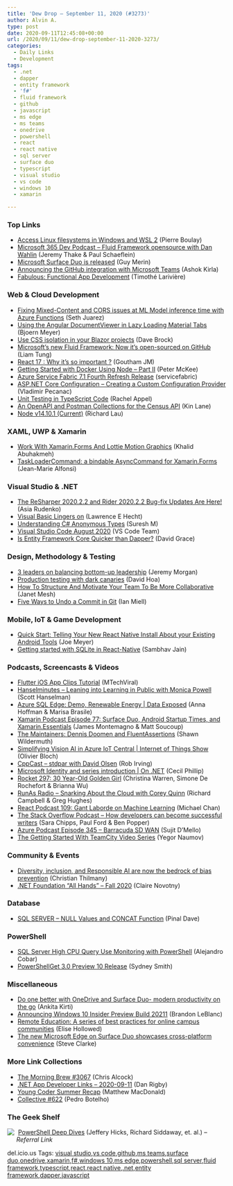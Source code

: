 ```yaml
---
title: 'Dew Drop – September 11, 2020 (#3273)'
author: Alvin A.
type: post
date: 2020-09-11T12:45:08+00:00
url: /2020/09/11/dew-drop-september-11-2020-3273/
categories:
  - Daily Links
  - Development
tags:
  - .net
  - dapper
  - entity framework
  - 'f#'
  - fluid framework
  - github
  - javascript
  - ms edge
  - ms teams
  - onedrive
  - powershell
  - react
  - react native
  - sql server
  - surface duo
  - typescript
  - visual studio
  - vs code
  - windows 10
  - xamarin

---
```

### <a name="top"></a>Top Links

  * <a href="https://devblogs.microsoft.com/commandline/access-linux-filesystems-in-windows-and-wsl-2/?WT.mc_id=DOP-MVP-4025064" target="_blank" rel="noopener noreferrer">Access Linux filesystems in Windows and WSL 2</a> (Pierre Boulay)
  * <a href="https://www.m365devpodcast.com/e/fluid-framework-opensource-with-dan-wahlin/" target="_blank" rel="noopener noreferrer">Microsoft 365 Dev Podcast &#8211; Fluid Framework opensource with Dan Wahlin</a> (Jeremy Thake & Paul Schaeflein)
  * <a href="https://devblogs.microsoft.com/surface-duo/microsoft-surface-duo-is-released/?WT.mc_id=DOP-MVP-4025064" target="_blank" rel="noopener noreferrer">Microsoft Surface Duo is released</a> (Guy Merin)
  * <a href="https://github.blog/2020-09-10-announcing-the-github-integration-with-microsoft-teams/" target="_blank" rel="noopener noreferrer">Announcing the GitHub integration with Microsoft Teams</a> (Ashok Kirla)
  * <a href="https://devblogs.microsoft.com/xamarin/fabulous-functional-app-development/?WT.mc_id=DOP-MVP-4025064" target="_blank" rel="noopener noreferrer">Fabulous: Functional App Development</a> (Timothé Larivière)



### <a name="web"></a>Web & Cloud Development

  * <a href="https://www.sethjuarez.com/2020/09/10/cors-and-mixed-content-with-azure-functions/" target="_blank" rel="noopener noreferrer">Fixing Mixed-Content and CORS issues at ML Model inference time with Azure Functions</a> (Seth Juarez)
  * <a href="https://www.textcontrol.com/blog/2020/09/10/using-the-angular-documentviewer-in-lazy-loading-material-tabs/" target="_blank" rel="noopener noreferrer">Using the Angular DocumentViewer in Lazy Loading Material Tabs</a> (Bjoern Meyer)
  * <a href="https://daveabrock.com/2020/09/10/blazor-css-isolation" target="_blank" rel="noopener noreferrer">Use CSS isolation in your Blazor projects</a> (Dave Brock)
  * <a href="https://www.zdnet.com/article/microsofts-new-fluid-framework-now-its-open-sourced-on-github/#ftag=RSSbaffb68" target="_blank" rel="noopener noreferrer">Microsoft&#8217;s new Fluid Framework: Now it&#8217;s open-sourced on GitHub</a> (Liam Tung)
  * <a href="https://dev.to/gouthamjm/react-17-why-it-s-so-important-il6" target="_blank" rel="noopener noreferrer">React 17 : Why it&#8217;s so important ?</a> (Goutham JM)
  * <a href="https://www.docker.com/blog/getting-started-with-docker-using-node-part-ii/" target="_blank" rel="noopener noreferrer">Getting Started with Docker Using Node – Part II</a> (Peter McKee)
  * <a href="https://techcommunity.microsoft.com/t5/azure-service-fabric/azure-service-fabric-7-1-fourth-refresh-release/ba-p/1653859?WT.mc_id=DOP-MVP-4025064" target="_blank" rel="noopener noreferrer">Azure Service Fabric 7.1 Fourth Refresh Release</a> (servicefabric)
  * <a href="https://code-maze.com/aspnet-configuration-creating-custom-provider/" target="_blank" rel="noopener noreferrer">ASP.NET Core Configuration – Creating a Custom Configuration Provider</a> (Vladimir Pecanac)
  * <a href="https://blog.jetbrains.com/dotnet/2020/09/10/unit-testing-in-typescript-code/" target="_blank" rel="noopener noreferrer">Unit Testing in TypeScript Code</a> (Rachel Appel)
  * <a href="http://apievangelist.com/2020/09/10/an-openapi-and-postman-collections-for-the-census-api/" target="_blank" rel="noopener noreferrer">An OpenAPI and Postman Collections for the Census API</a> (Kin Lane)
  * <a href="https://nodejs.org/en/blog/release/v14.10.1" target="_blank" rel="noopener noreferrer">Node v14.10.1 (Current)</a> (Richard Lau)



### <a name="silverlight"></a>XAML, UWP & Xamarin

  * <a href="https://khalidabuhakmeh.com/working-with-xamarin-forms-and-motion-graphics" target="_blank" rel="noopener noreferrer">Work With Xamarin.Forms And Lottie Motion Graphics</a> (Khalid Abuhakmeh)
  * <a href="https://www.sharpnado.com/taskloadercommand-asynccommand/" target="_blank" rel="noopener noreferrer">TaskLoaderCommand: a bindable AsyncCommand for Xamarin.Forms</a> (Jean-Marie Alfonsi)



### <a name="dotnet"></a>Visual Studio & .NET

  * <a href="https://blog.jetbrains.com/dotnet/2020/09/10/resharper-rider-2020-2-2/" target="_blank" rel="noopener noreferrer">The ReSharper 2020.2.2 and Rider 2020.2.2 Bug-fix Updates Are Here!</a> (Asia Rudenko)
  * <a href="https://thenewstack.io/visual-basic-lingers-on/" target="_blank" rel="noopener noreferrer">Visual Basic Lingers on</a> (Lawrence E Hecht)
  * <a href="https://www.syncfusion.com/blogs/post/understanding-csharp-anonymous-types.aspx" target="_blank" rel="noopener noreferrer">Understanding C# Anonymous Types</a> (Suresh M)
  * <a href="https://code.visualstudio.com/updates/v1_49" target="_blank" rel="noopener noreferrer">Visual Studio Code August 2020</a> (VS Code Team)
  * <a href="https://www.roundthecode.com/dotnet/entity-framework/is-entity-framework-core-quicker-than-dapper" target="_blank" rel="noopener noreferrer">Is Entity Framework Core Quicker than Dapper?</a> (David Grace)



### <a name="design"></a>Design, Methodology & Testing

  * <a href="https://www.pluralsight.com/blog/teams/3-leaders-on-balancing-bottom-up-leadership" target="_blank" rel="noopener noreferrer">3 leaders on balancing bottom-up leadership</a> (Jeremy Morgan)
  * <a href="https://engineering.linkedin.com/blog/2020/production-testing-with-dark-canaries" target="_blank" rel="noopener noreferrer">Production testing with dark canaries</a> (David Hoa)
  * <a href="https://blog.trello.com/how-to-structure-motivate-team-to-be-more-collaborative" target="_blank" rel="noopener noreferrer">How To Structure And Motivate Your Team To Be More Collaborative</a> (Janet Mesh)
  * <a href="https://zwischenzugs.com/2020/09/10/five-ways-to-undo-a-commit-in-git/" target="_blank" rel="noopener noreferrer">Five Ways to Undo a Commit in Git</a> (Ian Miell)



### <a name="mobile"></a>Mobile, IoT & Game Development

  * <a href="https://iwritecodesometimes.net/2020/09/10/quick-start-telling-your-new-react-native-install-about-your-existing-android-tools/" target="_blank" rel="noopener noreferrer">Quick Start: Telling Your New React Native Install About your Existing Android Tools</a> (Joe Meyer)
  * <a href="https://codeburst.io/getting-started-with-sqlite-in-react-native-e25e361b8205?source=rss----61061eb0c96b---4" target="_blank" rel="noopener noreferrer">Getting started with SQLite in React-Native</a> (Sambhav Jain)



### <a name="podcasts"></a>Podcasts, Screencasts & Videos

  * <a href="http://www.youtube.com/watch?v=pZgsD1rJXUU" target="_blank" rel="noopener noreferrer">Flutter iOS App Clips Tutorial</a> (MTechViral)
  * <a href="https://hanselminutes.simplecast.com/episodes/leaning-into-learning-in-public-with-monica-powell-mmU_TJJ5" target="_blank" rel="noopener noreferrer">Hanselminutes &#8211; Leaning into Learning in Public with Monica Powell</a> (Scott Hanselman)
  * <a href="https://channel9.msdn.com/Shows/Data-Exposed/Azure-SQL-Edge-Demo-Renewable-Energy?WT.mc_id=DOP-MVP-4025064" target="_blank" rel="noopener noreferrer">Azure SQL Edge: Demo, Renewable Energy | Data Exposed</a> (Anna Hoffman & Marisa Brasile)
  * <a href="https://www.xamarinpodcast.com/77" target="_blank" rel="noopener noreferrer">Xamarin Podcast Episode 77: Surface Duo, Android Startup Times, and Xamarin.Essentials</a> (James Montemagno & Matt Soucoup)
  * <a href="http://wildermuth.com/2020/09/10/The-Maintainers-Dennis-Doomen-and-FluentAssertions" target="_blank" rel="noopener noreferrer">The Maintainers: Dennis Doomen and FluentAssertions</a> (Shawn Wildermuth)
  * <a href="https://channel9.msdn.com/Shows/Internet-of-Things-Show/Simplifying-Vision-AI-in-Azure-IoT-Central?WT.mc_id=DOP-MVP-4025064" target="_blank" rel="noopener noreferrer">Simplifying Vision AI in Azure IoT Central | Internet of Things Show</a> (Olivier Bloch)
  * <a href="https://cppcast.libsyn.com/stdpar-with-david-olsen" target="_blank" rel="noopener noreferrer">CppCast &#8211; stdpar with David Olsen</a> (Rob Irving)
  * <a href="https://channel9.msdn.com/Shows/On-NET/Microsoft-Identity-and-series-introduction?WT.mc_id=DOP-MVP-4025064" target="_blank" rel="noopener noreferrer">Microsoft Identity and series introduction | On .NET</a> (Cecil Phillip)
  * <a href="http://relay.fm/rocket/297" target="_blank" rel="noopener noreferrer">Rocket 297: 30 Year-Old Golden Girl</a> (Christina Warren, Simone De Rochefort & Brianna Wu)
  * <a href="http://feedproxy.google.com/~r/RunaAsRadioWma/~3/74hBIzqLIk0/default.aspx" target="_blank" rel="noopener noreferrer">RunAs Radio &#8211; Snarking About the Cloud with Corey Quinn</a> (Richard Campbell & Greg Hughes)
  * <a href="https://reactpodcast.com/episodes/109-jLFE3Phe" target="_blank" rel="noopener noreferrer">React Podcast 109: Gant Laborde on Machine Learning</a> (Michael Chan)
  * <a href="https://the-stack-overflow-podcast.simplecast.com/episodes/how-developers-can-become-successful-writers-QkFip8NF" target="_blank" rel="noopener noreferrer">The Stack Overflow Podcast &#8211; How developers can become successful writers</a> (Sara Chipps, Paul Ford & Ben Popper)
  * <a href="http://azpodcast.azurewebsites.net/post/Episode-345-Barracuda-SD-WAN" target="_blank" rel="noopener noreferrer">Azure Podcast Episode 345 &#8211; Barracuda SD WAN</a> (Sujit D&#8217;Mello)
  * <a href="https://blog.jetbrains.com/teamcity/2020/09/the-getting-started-with-teamcity-video-series/" target="_blank" rel="noopener noreferrer">The Getting Started With TeamCity Video Series</a> (Yegor Naumov)



### <a name="events"></a>Community & Events

  * <a href="https://cloudblogs.microsoft.com/industry-blog/microsoft-in-business/ai/2020/09/10/diversity-inclusion-and-responsible-ai-are-now-the-bedrock-of-bias-prevention/?WT.mc_id=DOP-MVP-4025064" target="_blank" rel="noopener noreferrer">Diversity, inclusion, and Responsible AI are now the bedrock of bias prevention</a> (Christian Thilmany)
  * <a href="https://dotnetfoundation.org/blog/2020/09/10/blog/posts/net-foundation-all-hands-fall-2020" target="_blank" rel="noopener noreferrer">.NET Foundation &#8220;All Hands&#8221; &#8211; Fall 2020</a> (Claire Novotny)



### <a name="sql"></a>Database

  * <a href="https://blog.sqlauthority.com/2020/09/11/sql-server-null-values-and-concat-function/?utm_source=rss&utm_medium=rss&utm_campaign=sql-server-null-values-and-concat-function" target="_blank" rel="noopener noreferrer">SQL SERVER – NULL Values and CONCAT Function</a> (Pinal Dave)



### <a name="ps"></a>PowerShell

  * <a href="http://feedproxy.google.com/~r/MSSQLTips-LatestSqlServerTips/~3/ItJJ2HRqNLU/" target="_blank" rel="noopener noreferrer">SQL Server High CPU Query Use Monitoring with PowerShell</a> (Alejandro Cobar)
  * <a href="https://devblogs.microsoft.com/powershell/powershellget-3-0-preview-10-release/?WT.mc_id=DOP-MVP-4025064" target="_blank" rel="noopener noreferrer">PowerShellGet 3.0 Preview 10 Release</a> (Sydney Smith)



### <a name="misc"></a>Miscellaneous

  * <a href="https://techcommunity.microsoft.com/t5/microsoft-onedrive-blog/do-one-better-with-onedrive-and-surface-duo-modern-productivity/ba-p/1633940?WT.mc_id=DOP-MVP-4025064" target="_blank" rel="noopener noreferrer">Do one better with OneDrive and Surface Duo- modern productivity on the go</a> (Ankita Kirti)
  * <a href="https://blogs.windows.com/windows-insider/2020/09/10/announcing-windows-10-insider-preview-build-20211/?WT.mc_id=WD-MVP-4025064" target="_blank" rel="noopener noreferrer">Announcing Windows 10 Insider Preview Build 20211</a> (Brandon LeBlanc)
  * <a href="https://github.blog/2020-09-10-remote-education-a-series-of-best-practices-for-online-campus-communities/" target="_blank" rel="noopener noreferrer">Remote Education: A series of best practices for online campus communities</a> (Elise Hollowed)
  * <a href="https://blogs.windows.com/windowsexperience/2020/09/10/the-new-microsoft-edge-on-surface-duo-showcases-cross-platform-convenience/?WT.mc_id=WD-MVP-4025064" target="_blank" rel="noopener noreferrer">The new Microsoft Edge on Surface Duo showcases cross-platform convenience</a> (Steve Clarke)



### <a name="links"></a>More Link Collections

  * <a href="http://feedproxy.google.com/~r/ReflectivePerspective/~3/H26drg-z_-M/" target="_blank" rel="noopener noreferrer">The Morning Brew #3067</a> (Chris Alcock)
  * <a href="https://links.danrigby.com/2020/09/app-developer-links-2020-09-11/" target="_blank" rel="noopener noreferrer">.NET App Developer Links &#8211; 2020-09-11</a> (Dan Rigby)
  * <a href="https://medium.com/young-coder/young-coder-summer-recap-177ca9f7d5e3?source=rss----d3d5cbdde463---4" target="_blank" rel="noopener noreferrer">Young Coder Summer Recap</a> (Matthew MacDonald)
  * <a href="http://feedproxy.google.com/~r/tympanus/~3/0Bki41-yHfI/" target="_blank" rel="noopener noreferrer">Collective #622</a> (Pedro Botelho)



### <a name="shelf"></a>The Geek Shelf

<a href="https://www.amazon.com/dp/1617291315/?tag=amavin-20" target="_blank" rel="noopener noreferrer"><img decoding="async" align="left" style="margin: 0px 5px 10px 0px; border: 0px currentcolor; border-image: none; float: left; display: inline; background-image: none;" src="https://m.media-amazon.com/images/I/41jChb1SuHL._SS135_.jpg" border="0" /></a>&nbsp;<a href="https://www.amazon.com/dp/1617291315/?tag=amavin-20" target="_blank" rel="noopener noreferrer">PowerShell Deep Dives</a> (Jeffery Hicks, Richard Siddaway, et. al.) _&#8211; Referral Link_





<div class="wlWriterEditableSmartContent" id="scid:77ECF5F8-D252-44F5-B4EB-D463C5396A79:31e86d1d-73d2-4ec3-84e0-fa2c301ad2d0" style="margin: 0px; padding: 0px; float: none; display: inline;">
  del.icio.us Tags: <a href="http://del.icio.us/popular/visual+studio" rel="tag">visual studio</a>,<a href="http://del.icio.us/popular/vs+code" rel="tag">vs code</a>,<a href="http://del.icio.us/popular/github" rel="tag">github</a>,<a href="http://del.icio.us/popular/ms+teams" rel="tag">ms teams</a>,<a href="http://del.icio.us/popular/surface+duo" rel="tag">surface duo</a>,<a href="http://del.icio.us/popular/onedrive" rel="tag">onedrive</a>,<a href="http://del.icio.us/popular/xamarin" rel="tag">xamarin</a>,<a href="http://del.icio.us/popular/f%23" rel="tag">f#</a>,<a href="http://del.icio.us/popular/windows+10" rel="tag">windows 10</a>,<a href="http://del.icio.us/popular/ms+edge" rel="tag">ms edge</a>,<a href="http://del.icio.us/popular/powershell" rel="tag">powershell</a>,<a href="http://del.icio.us/popular/sql+server" rel="tag">sql server</a>,<a href="http://del.icio.us/popular/fluid+framework" rel="tag">fluid framework</a>,<a href="http://del.icio.us/popular/typescript" rel="tag">typescript</a>,<a href="http://del.icio.us/popular/react" rel="tag">react</a>,<a href="http://del.icio.us/popular/react+native" rel="tag">react native</a>,<a href="http://del.icio.us/popular/.net" rel="tag">.net</a>,<a href="http://del.icio.us/popular/entity+framework" rel="tag">entity framework</a>,<a href="http://del.icio.us/popular/dapper" rel="tag">dapper</a>,<a href="http://del.icio.us/popular/javascript" rel="tag">javascript</a>
</div>